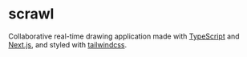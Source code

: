 # scrawl

Collaborative real-time drawing application made with [TypeScript](https://www.typescriptlang.org/) and [Next.js](https://nextjs.org/), and styled with [tailwindcss](https://tailwindcss.com/).
